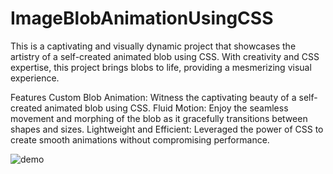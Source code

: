 # ImageBlobAnimationUsingCSS

This is a captivating and visually dynamic project that showcases the artistry of a self-created animated blob using CSS. With creativity and CSS expertise, this project brings blobs to life, providing a mesmerizing visual experience.

Features
Custom Blob Animation: Witness the captivating beauty of a self-created animated blob using CSS.
Fluid Motion: Enjoy the seamless movement and morphing of the blob as it gracefully transitions between shapes and sizes.
Lightweight and Efficient: Leveraged the power of CSS to create smooth animations without compromising performance.

![demo](https://github.com/minahilx/ImageBlobAnimationUsingCSS/assets/71601253/fd4906ef-0694-4623-8e3e-ed21b15e9580)
